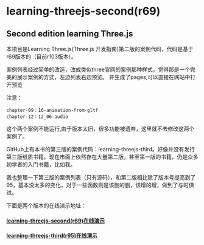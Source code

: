 
learning-threejs-second(r69)
================

## Second edition learning Three.js
本项目是Learning Three.js(Three.js 开发指南)第二版的案例代码，代码是基于r69版本的（目前r103版本）。

案例列表经过简单的改造，改成类似three官网的案例那种样式，觉得那是一个完美的展示案例的方式，左边列表右边预览。
并生成了pages,可以直接在网站中打开预览


注意：

    chapter-09：16-animation-from-gltf
    chapter-12：12_06-audio

这个两个案例不能运行,由于版本太旧，很多功能被遗弃，这里就不去修改这两个案例了。


GitHub上有本书的第三版的案例代码：learning-threejs-third。好像并没有发行第三版纸质书籍。现在市面上依然存在大量第二版，甚至第一版的书籍，仍是众多初学者的入门书籍，比如我。


我也整理一下第三版的案例列表（只有源码），和第二版相比除了版本号提高到了95，基本没太多的变化，对于一些函数则是该删的删，该增的增，做到了与时俱进。

下面是两个版本的在线演示地址：


#### [learning-threejs-second(r69)在线演示](https://scqilin.github.io/learning-threejs/)
#### [learning-threejs-third(r95)在线演示](https://scqilin.github.io/learning-threejs-third/)



